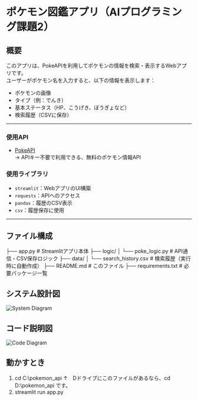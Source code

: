 

# ポケモン図鑑アプリ（AIプログラミング課題2）

## 概要

このアプリは、PokeAPIを利用してポケモンの情報を検索・表示するWebアプリです。  
ユーザーがポケモン名を入力すると、以下の情報を表示します：

- ポケモンの画像
- タイプ（例：でんき）
- 基本ステータス（HP、こうげき、ぼうぎょなど）
- 検索履歴（CSVに保存）

---

### 使用API

- [PokeAPI](https://pokeapi.co/)  
  → APIキー不要で利用できる、無料のポケモン情報API

### 使用ライブラリ

- `streamlit`：WebアプリのUI構築
- `requests`：APIへのアクセス
- `pandas`：履歴のCSV表示
- `csv`：履歴保存に使用

---

## ファイル構成

├── app.py # Streamlitアプリ本体
├── logic/
│ └── poke_logic.py # API通信・CSV保存ロジック
├── data/
│ └── search_history.csv # 検索履歴（実行時に自動作成）
├── README.md # このファイル
├── requirements.txt # 必要パッケージ一覧

## システム設計図
![System Diagram](C:\pokemon_api\images\コード説明図.png)

## コード説明図
![Code Diagram](C:\pokemon_api\images\コード説明図.png)


## 動かすとき

1. cd C:\pokemon_api
↑　Dドライブにこのファイルがあるなら、cd D:\pokemon_api です。
2. streamlit run app.py
